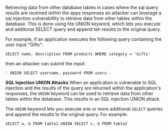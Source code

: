 Retrieving data from other database tables
in cases where the sql query results are reutrned iwthin the apps responses an attacker can leverage a sql injection vulnerabillity to retrieve data from other tables within the database. This is done using hte UNION keyword, which lets you execute and additonal SELECT query and append teh results to the original query. 

For example, if an application executes the following query containing the user input "Gifts":

`SELECT name, description FROM products WHERE category = 'Gifts'`

then an attacker can submit the input:

`' UNION SELECT username, password FROM users--`

**SQL Injection UNION Attacks**
When an application is vulnerable to SQL injection and the results of the query are returned within the application's responses, the `UNION` keyword can be used to retrieve data from other tables within the database. This results in an SQL injection UNION attack.

The `UNION` keyword lets you execute one or more additional `SELECT` queries and append the results to the original query. For example:

`SELECT a, b FROM table1 UNION SELECT c, d FROM table2`

